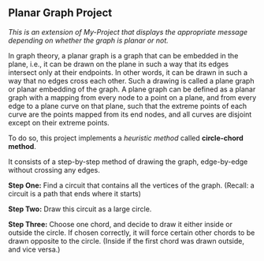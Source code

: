 ## Planar Graph Project

<p><em>This is an extension of My-Project that displays the appropriate message depending on whether the graph is planar or not.</em></p>
<p>In graph theory, a planar graph is a graph that can be embedded in the plane, i.e., it can be drawn on the plane in such a way that its edges intersect only at their endpoints. In other words, it can be drawn in such a way that no edges cross each other. Such a drawing is called a plane graph or planar embedding of the graph. A plane graph can be defined as a planar graph with a mapping from every node to a point on a plane, and from every edge to a plane curve on that plane, such that the extreme points of each curve are the points mapped from its end nodes, and all curves are disjoint except on their extreme points.</p>
<p>To do so, this project implements a <i>heuristic method</i> called <strong>circle-chord method</strong>.</p>
<p>It consists of a step-by-step method of drawing the graph, edge-by-edge without crossing any edges.
</p>
<p><strong>Step One:</strong>  Find a circuit that contains all the vertices of the graph.	(Recall: a circuit is a path that ends where it starts)
</p>
<p><strong>Step Two:</strong>  Draw this circuit as a large circle.</p>
<p><strong>Step Three:</strong> Choose one chord, and decide to draw it either inside or outside the circle. If chosen correctly, it will force certain other chords to be drawn opposite to the circle. (Inside if the first chord was drawn outside, and vice versa.)
</p>
